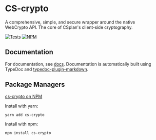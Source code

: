 # CS-crypto
A comprehensive, simple, and secure wrapper around the native WebCrypto API. The core of CSplan's client-side cryptography.

[![Tests](https://img.shields.io/github/workflow/status/very-amused/cs-crypto/Tests?label=Tests&logo=github&style=flat-square)](https://github.com/very-amused/CS-crypto/actions?query=workflow%3ATests)
[![NPM](https://img.shields.io/npm/v/cs-crypto?color=darkred&logo=npm&style=flat-square)](https://www.npmjs.com/package/cs-crypto)

## Documentation
For documentation, see [docs](docs/modules.md). Documentation is automatically built using TypeDoc and [typedoc-plugin-markdown](https://www.npmjs.com/package/typedoc-plugin-markdown).

## Package Managers
[cs-crypto on NPM](https://www.npmjs.com/package/cs-crypto)

Install with yarn:
```sh
yarn add cs-crypto
```
Install with npm:
```sh
npm install cs-crypto
```
